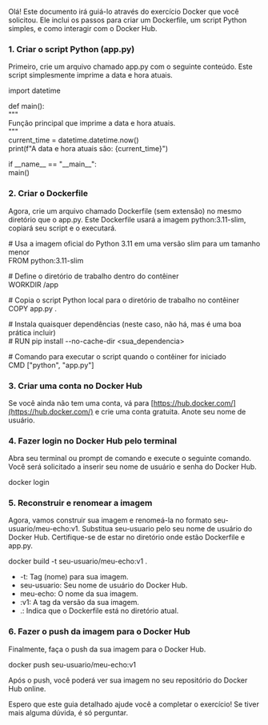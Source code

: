 Olá\! Este documento irá guiá-lo através do exercício Docker que você solicitou. Ele inclui os passos para criar um Dockerfile, um script Python simples, e como interagir com o Docker Hub.

### **1\. Criar o script Python (app.py)**

Primeiro, crie um arquivo chamado app.py com o seguinte conteúdo. Este script simplesmente imprime a data e hora atuais.

import datetime

def main():  
    """  
    Função principal que imprime a data e hora atuais.  
    """  
    current\_time \= datetime.datetime.now()  
    print(f"A data e hora atuais são: {current\_time}")

if \_\_name\_\_ \== "\_\_main\_\_":  
    main()

### **2\. Criar o Dockerfile**

Agora, crie um arquivo chamado Dockerfile (sem extensão) no mesmo diretório que o app.py. Este Dockerfile usará a imagem python:3.11-slim, copiará seu script e o executará.

\# Usa a imagem oficial do Python 3.11 em uma versão slim para um tamanho menor  
FROM python:3.11-slim

\# Define o diretório de trabalho dentro do contêiner  
WORKDIR /app

\# Copia o script Python local para o diretório de trabalho no contêiner  
COPY app.py .

\# Instala quaisquer dependências (neste caso, não há, mas é uma boa prática incluir)  
\# RUN pip install \--no-cache-dir \<sua\_dependencia\>

\# Comando para executar o script quando o contêiner for iniciado  
CMD \["python", "app.py"\]

### **3\. Criar uma conta no Docker Hub**

Se você ainda não tem uma conta, vá para [https://hub.docker.com/](https://hub.docker.com/) e crie uma conta gratuita. Anote seu nome de usuário.

### **4\. Fazer login no Docker Hub pelo terminal**

Abra seu terminal ou prompt de comando e execute o seguinte comando. Você será solicitado a inserir seu nome de usuário e senha do Docker Hub.

docker login

### **5\. Reconstruir e renomear a imagem**

Agora, vamos construir sua imagem e renomeá-la no formato seu-usuario/meu-echo:v1. Substitua seu-usuario pelo seu nome de usuário do Docker Hub. Certifique-se de estar no diretório onde estão Dockerfile e app.py.

docker build \-t seu-usuario/meu-echo:v1 .

* \-t: Tag (nome) para sua imagem.  
* seu-usuario: Seu nome de usuário do Docker Hub.  
* meu-echo: O nome da sua imagem.  
* :v1: A tag da versão da sua imagem.  
* .: Indica que o Dockerfile está no diretório atual.

### **6\. Fazer o push da imagem para o Docker Hub**

Finalmente, faça o push da sua imagem para o Docker Hub.

docker push seu-usuario/meu-echo:v1

Após o push, você poderá ver sua imagem no seu repositório do Docker Hub online.

Espero que este guia detalhado ajude você a completar o exercício\! Se tiver mais alguma dúvida, é só perguntar.